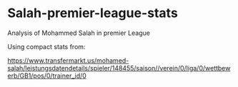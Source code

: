 # Salah-premier-league-stats
Analysis of Mohammed Salah in premier League

Using compact stats from:

https://www.transfermarkt.us/mohamed-salah/leistungsdatendetails/spieler/148455/saison//verein/0/liga/0/wettbewerb/GB1/pos/0/trainer_id/0
